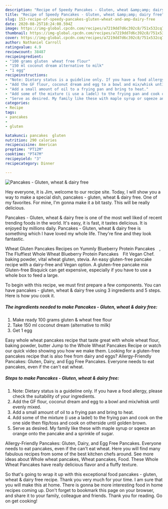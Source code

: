 ```yaml
---
description: "Recipe of Speedy Pancakes - Gluten, wheat &amp;amp; dairy free"
title: "Recipe of Speedy Pancakes - Gluten, wheat &amp;amp; dairy free"
slug: 153-recipe-of-speedy-pancakes-gluten-wheat-and-amp-dairy-free
date: 2020-08-25T18:24:08.594Z
image: https://img-global.cpcdn.com/recipes/a7219dd7d6c392c8/751x532cq70/pancakes-gluten-wheat-dairy-free-recipe-main-photo.jpg
thumbnail: https://img-global.cpcdn.com/recipes/a7219dd7d6c392c8/751x532cq70/pancakes-gluten-wheat-dairy-free-recipe-main-photo.jpg
cover: https://img-global.cpcdn.com/recipes/a7219dd7d6c392c8/751x532cq70/pancakes-gluten-wheat-dairy-free-recipe-main-photo.jpg
author: Nathaniel Carroll
ratingvalue: 4.9
reviewcount: 38487
recipeingredient:
- "100 grams gluten  wheat free flour"
- "150 ml coconut dream alternative to milk"
- "1 egg"
recipeinstructions:
- "Note: Dietary status is a guideline only. If you have a food allergy, please check the suitability of your ingredients."
- "Add the GF flour, coconut dream and egg to a bowl and mix/whisk until evenly mixed."
- "Add a small amount of oil to a frying pan and bring to heat."
- "Add some of the mixture (i use a ladel) to the frying pan and cook on the one side then flip/toss and cook on otherside until golden brown."
- "Serve as desired. My family like these with maple syrup or sqeeze an orange onto the pancake and a sprinkle of sugar."
categories:
- Recipe
tags:
- pancakes
- 
- gluten

katakunci: pancakes  gluten 
nutrition: 290 calories
recipecuisine: American
preptime: "PT12M"
cooktime: "PT47M"
recipeyield: "3"
recipecategory: Dinner

---
```



![Pancakes - Gluten, wheat &amp; dairy free](https://img-global.cpcdn.com/recipes/a7219dd7d6c392c8/751x532cq70/pancakes-gluten-wheat-dairy-free-recipe-main-photo.jpg)

Hey everyone, it is Jim, welcome to our recipe site. Today, I will show you a way to make a special dish, pancakes - gluten, wheat &amp; dairy free. One of my favorites. For mine, I'm gonna make it a bit tasty. This will be really delicious.

Pancakes - Gluten, wheat &amp; dairy free is one of the most well liked of recent trending foods in the world. It's easy, it is fast, it tastes delicious. It is enjoyed by millions daily. Pancakes - Gluten, wheat &amp; dairy free is something which I have loved my whole life. They're fine and they look fantastic.

Wheat Gluten Pancakes Recipes on Yummly Blueberry Protein Pancakes ⠀, The Fluffiest Whole Wheat Blueberry Protein Pancakes ⠀Fit Vegan Chef. baking powder, vital wheat gluten, stevia. An easy gluten-free pancake recipe with a dairy-free and Vegan option. A gluten-free pancake mix Gluten-free Bisquick can get expensive, especially if you have to use a whole box to feed a large.


To begin with this recipe, we must first prepare a few components. You can have pancakes - gluten, wheat &amp; dairy free using 3 ingredients and 5 steps. Here is how you cook it.

<!--inarticleads1-->

##### The ingredients needed to make Pancakes - Gluten, wheat &amp; dairy free:

1. Make ready 100 grams gluten &amp; wheat free flour
1. Take 150 ml coconut dream (alternative to milk)
1. Get 1 egg


Easy whole wheat pancakes recipe that taste great with whole wheat flour, baking powder, butter Jump to the Whole Wheat Pancakes Recipe or watch our quick video showing you how we make them. Looking for a gluten-free pancakes recipe that is also free from dairy and eggs? Allergy-Friendly Pancakes: Gluten, Dairy, and Egg Free Pancakes. Everyone needs to eat pancakes, even if the can&#39;t eat wheat. 

<!--inarticleads2-->

##### Steps to make Pancakes - Gluten, wheat &amp; dairy free:

1. Note: Dietary status is a guideline only. If you have a food allergy, please check the suitability of your ingredients.
1. Add the GF flour, coconut dream and egg to a bowl and mix/whisk until evenly mixed.
1. Add a small amount of oil to a frying pan and bring to heat.
1. Add some of the mixture (i use a ladel) to the frying pan and cook on the one side then flip/toss and cook on otherside until golden brown.
1. Serve as desired. My family like these with maple syrup or sqeeze an orange onto the pancake and a sprinkle of sugar.


Allergy-Friendly Pancakes: Gluten, Dairy, and Egg Free Pancakes. Everyone needs to eat pancakes, even if the can&#39;t eat wheat. Here you will find many fabulous recipes from some of the best kitchen chefs around. See more ideas about Whole wheat pancakes, Wheat pancakes, Food. These Whole Wheat Pancakes have really delicious flavor and a fluffy texture. 

So that's going to wrap it up with this exceptional food pancakes - gluten, wheat &amp; dairy free recipe. Thank you very much for your time. I am sure that you will make this at home. There is gonna be more interesting food in home recipes coming up. Don't forget to bookmark this page on your browser, and share it to your family, colleague and friends. Thank you for reading. Go on get cooking!
